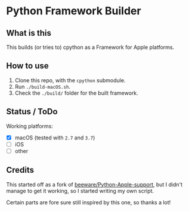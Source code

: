 # Python Framework Builder

## What is this

This builds (or tries to) cpython as a Framework for Apple platforms.

## How to use

1. Clone this repo, with the `cpython` submodule.
2. Run `./build-macOS.sh`.
3. Check the `./build/` folder for the built framework.

## Status / ToDo

Working platforms:

- [x] macOS (tested with `2.7` and `3.7`)
- [ ] iOS
- [ ] other

## Credits

This started off as a fork of
[beeware/Python-Apple-support](https://github.com/beeware/Python-Apple-support),
but I didn't manage to get it working, so I started writing my own script.

Certain parts are fore sure still inspired by this one, so thanks a lot!